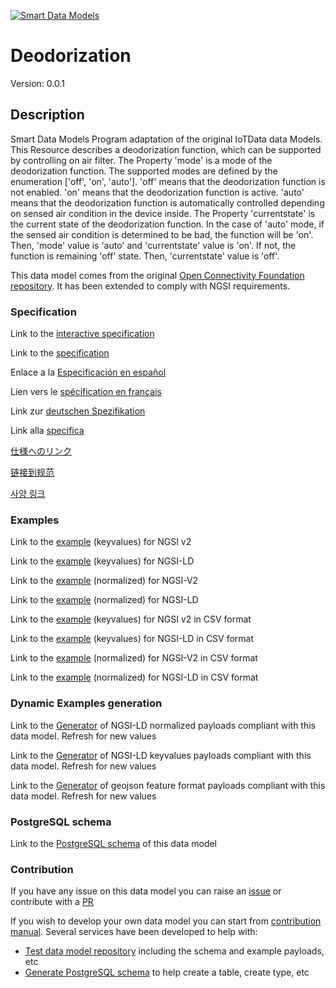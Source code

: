 [![Smart Data Models](https://smartdatamodels.org/wp-content/uploads/2022/01/SmartDataModels_logo.png "Logo")](https://smartdatamodels.org)
# Deodorization
Version: 0.0.1

## Description 

Smart Data Models Program adaptation of the original IoTData data Models. This Resource describes a deodorization function, which can be supported by controlling on air filter.   The Property 'mode' is a mode of the deodorization function. The supported modes are defined by the enumeration ['off', 'on', 'auto'].  'off' means that the deodorization function is not enabled. 'on' means that the deodorization function is active. 'auto' means that the deodorization function is automatically controlled depending on sensed air condition in the device inside.  The Property 'currentstate' is the current state of the deodorization function. In the case of 'auto' mode, if the sensed air condition is determined to be bad, the function will be 'on'. Then, 'mode' value is 'auto' and 'currentstate' value is 'on'. If not, the function is remaining 'off' state. Then, 'currentstate' value is 'off'.

This data model comes from the original [Open Connectivity Foundation repository](https://github.com/openconnectivityfoundation/IoTDataModels). It has been extended to comply with NGSI requirements.
### Specification

Link to the [interactive specification](https://swagger.lab.fiware.org/?url=https://smart-data-models.github.io/dataModel.OCF/Deodorization/swagger.yaml)

Link to the [specification](https://github.com/smart-data-models/dataModel.OCF/blob/master/Deodorization/doc/spec.md)

Enlace a la [Especificación en español](https://github.com/smart-data-models/dataModel.OCF/blob/master/Deodorization/doc/spec_ES.md)

Lien vers le [spécification en français](https://github.com/smart-data-models/dataModel.OCF/blob/master/Deodorization/doc/spec_FR.md)

Link zur [deutschen Spezifikation](https://github.com/smart-data-models/dataModel.OCF/blob/master/Deodorization/doc/spec_DE.md)

Link alla [specifica](https://github.com/smart-data-models/dataModel.OCF/blob/master/Deodorization/doc/spec_IT.md)

[仕様へのリンク](https://github.com/smart-data-models/dataModel.OCF/blob/master/Deodorization/doc/spec_JA.md)

[链接到规范](https://github.com/smart-data-models/dataModel.OCF/blob/master/Deodorization/doc/spec_ZH.md)

[사양 링크](https://github.com/smart-data-models/dataModel.OCF/blob/master/Deodorization/doc/spec_KO.md)
### Examples

Link to the [example](https://smart-data-models.github.io/dataModel.OCF/Deodorization/examples/example.json) (keyvalues) for NGSI v2

Link to the [example](https://smart-data-models.github.io/dataModel.OCF/Deodorization/examples/example.jsonld) (keyvalues) for NGSI-LD

Link to the [example](https://smart-data-models.github.io/dataModel.OCF/Deodorization/examples/example-normalized.json) (normalized) for NGSI-V2

Link to the [example](https://smart-data-models.github.io/dataModel.OCF/Deodorization/examples/example-normalized.jsonld) (normalized) for NGSI-LD

Link to the [example](https://github.com/smart-data-models/dataModel.OCF/blob/master/Deodorization/examples/example.json.csv) (keyvalues) for NGSI v2 in CSV format

Link to the [example](https://github.com/smart-data-models/dataModel.OCF/blob/master/Deodorization/examples/example.jsonld.csv) (keyvalues) for NGSI-LD in CSV format

Link to the [example](https://github.com/smart-data-models/dataModel.OCF/blob/master/Deodorization/examples/example-normalized.json.csv) (normalized) for NGSI-V2 in CSV format

Link to the [example](https://github.com/smart-data-models/dataModel.OCF/blob/master/Deodorization/examples/example-normalized.jsonld.csv) (normalized) for NGSI-LD in CSV format
### Dynamic Examples generation

Link to the [Generator](https://smartdatamodels.org/extra/ngsi-ld_generator.php?schemaUrl=https://raw.githubusercontent.com/smart-data-models/dataModel.OCF/master/Deodorization/schema.json&email=info@smartdatamodels.org) of NGSI-LD normalized payloads compliant with this data model. Refresh for new values

Link to the [Generator](https://smartdatamodels.org/extra/ngsi-ld_generator_keyvalues.php?schemaUrl=https://raw.githubusercontent.com/smart-data-models/dataModel.OCF/master/Deodorization/schema.json&email=info@smartdatamodels.org) of NGSI-LD keyvalues payloads compliant with this data model. Refresh for new values

Link to the [Generator](https://smartdatamodels.org/extra/geojson_features_generator.php?schemaUrl=https://raw.githubusercontent.com/smart-data-models/dataModel.OCF/master/Deodorization/schema.json&email=info@smartdatamodels.org) of geojson feature format payloads compliant with this data model. Refresh for new values
### PostgreSQL schema

Link to the [PostgreSQL schema](https://github.com/smart-data-models/dataModel.OCF/blob/master/Deodorization/schema.sql) of this data model
### Contribution

 If you have any issue on this data model you can raise an [issue](https://github.com/smart-data-models/dataModel.OCF/issues)  or contribute with a [PR](https://github.com/smart-data-models/dataModel.OCF/pulls)

 If you wish to develop your own data model you can start from [contribution manual](https://bit.ly/contribution_manual). Several services have been developed to help with: 
 - [Test data model repository](https://smartdatamodels.org/index.php/data-models-contribution-api/) including the schema and example payloads, etc
 - [Generate PostgreSQL schema](https://smartdatamodels.org/index.php/sql-service/) to help create a table, create type, etc